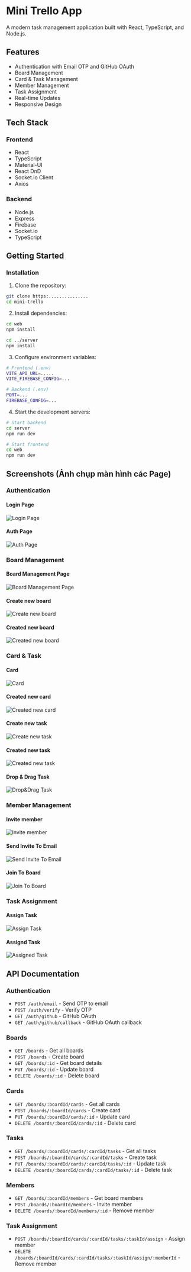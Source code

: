 # Mini Trello App

A modern task management application built with React, TypeScript, and Node.js.

## Features

- Authentication with Email OTP and GitHub OAuth
- Board Management
- Card & Task Management
- Member Management
- Task Assignment
- Real-time Updates
- Responsive Design

## Tech Stack

### Frontend

- React
- TypeScript
- Material-UI
- React DnD
- Socket.io Client
- Axios

### Backend

- Node.js
- Express
- Firebase
- Socket.io
- TypeScript

## Getting Started

### Installation

1. Clone the repository:

```bash
git clone https:...............
cd mini-trello
```

2. Install dependencies:

```bash
cd web
npm install

cd ../server
npm install
```

3. Configure environment variables:

```bash
# Frontend (.env)
VITE_API_URL=.....
VITE_FIREBASE_CONFIG=...

# Backend (.env)
PORT=...
FIREBASE_CONFIG=...
```

4. Start the development servers:

```bash
# Start backend
cd server
npm run dev

# Start frontend
cd web
npm run dev
```

## Screenshots (Ảnh chụp màn hình các Page)

### Authentication

#### Login Page

![Login Page](screenshots/LoginPage.png)

#### Auth Page

![Auth Page](screenshots/AuthPage.png)

### Board Management

#### Board Management Page

![Board Management Page](screenshots/BoardManagementPage.png)

#### Create new board

![Create new board](screenshots/CreateNewBoard.png)

#### Created new board

![Created new board](screenshots/CreatedNewBoard.png)

### Card & Task

#### Card

![Card](screenshots/Card.png)

#### Created new card

![Created new card](screenshots/CreatedNewCard.png)

#### Create new task

![Create new task](screenshots/CreateNewTask.png)

#### Created new task

![Created new task](screenshots/CreatedNewTask.png)

#### Drop & Drag Task

![Drop&Drag Task](screenshots\Drop&DragTask.png)

### Member Management

#### Invite member

![Invite member](screenshots/InviteMember.png)

#### Send Invite To Email

![Send Invite To Email](screenshots/SendInviteToEmail.png)

#### Join To Board

![Join To Board](screenshots/JoinToBoard.png)

### Task Assignment

#### Assign Task

![Assign Task](screenshots/AssignTask.png)

#### Assignd Task

![Assigned Task](screenshots/AssignedTask.png)

## API Documentation

### Authentication

- `POST /auth/email` - Send OTP to email
- `POST /auth/verify` - Verify OTP
- `GET /auth/github` - GitHub OAuth
- `GET /auth/github/callback` - GitHub OAuth callback

### Boards

- `GET /boards` - Get all boards
- `POST /boards` - Create board
- `GET /boards/:id` - Get board details
- `PUT /boards/:id` - Update board
- `DELETE /boards/:id` - Delete board

### Cards

- `GET /boards/:boardId/cards` - Get all cards
- `POST /boards/:boardId/cards` - Create card
- `PUT /boards/:boardId/cards/:id` - Update card
- `DELETE /boards/:boardId/cards/:id` - Delete card

### Tasks

- `GET /boards/:boardId/cards/:cardId/tasks` - Get all tasks
- `POST /boards/:boardId/cards/:cardId/tasks` - Create task
- `PUT /boards/:boardId/cards/:cardId/tasks/:id` - Update task
- `DELETE /boards/:boardId/cards/:cardId/tasks/:id` - Delete task

### Members

- `GET /boards/:boardId/members` - Get board members
- `POST /boards/:boardId/members` - Invite member
- `DELETE /boards/:boardId/members/:id` - Remove member

### Task Assignment

- `POST /boards/:boardId/cards/:cardId/tasks/:taskId/assign` - Assign member
- `DELETE /boards/:boardId/cards/:cardId/tasks/:taskId/assign/:memberId` - Remove member
